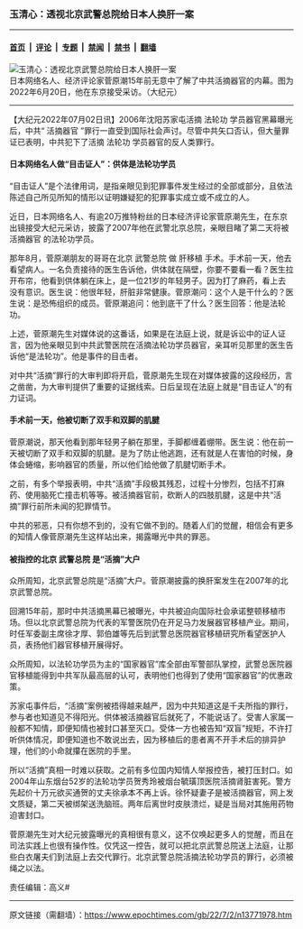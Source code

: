 ### 玉清心：透视北京武警总院给日本人换肝一案

---

#### [首页](../../../..?n13771978) &nbsp;|&nbsp; [评论](../../../../../epoch-comment?n13771978) &nbsp;|&nbsp; [专题](../../../../../epoch-special?n13771978) &nbsp;|&nbsp; [禁闻](../../../../../epoch-news?n13771978) &nbsp;|&nbsp; [禁书](../../../../../books?n13771978) &nbsp;|&nbsp; [翻墙](https://github.com/gfw-breaker/nogfw/blob/master/README.md?n13771978)


<div><img alt="玉清心：透视北京武警总院给日本人换肝一案" class="attachment-djy_600_400 size-djy_600_400 wp-post-image" src="https://i.epochtimes.com/assets/uploads/2022/06/id13767386-a945b99c3ac84f185c627c96db03e805-600x400.jpeg"/>
<div class="caption">
 日本网络名人、经济评论家菅原潮15年前无意中了解了中共活摘器官的内幕。图为2022年6月20日，他在东京接受采访。（大纪元）
</div></div><hr/><div class="post_content" id="artbody" itemprop="articleBody">
 <!-- article content begin -->
 <p>
  【大纪元2022年07月02日讯】2006年沈阳苏家屯活摘
  <ok href="https://www.epochtimes.com/gb/tag/%E6%B3%95%E8%BD%AE%E5%8A%9F.html">
   法轮功
  </ok>
  学员器官黑幕曝光后，中共“
  <ok href="https://www.epochtimes.com/gb/tag/%E6%B4%BB%E6%91%98%E5%99%A8%E5%AE%98.html">
   活摘器官
  </ok>
  ”罪行一直受到国际社会声讨。尽管中共矢口否认，但大量罪证已表明，中共犯下了活摘
  <ok href="https://www.epochtimes.com/gb/tag/%E6%B3%95%E8%BD%AE%E5%8A%9F.html">
   法轮功
  </ok>
  学员器官的反人类罪行。
 </p>
 <h4>
  <strong>
   日本网络名人做“目击证人”：供体是法轮功学员
  </strong>
 </h4>
 <p>
  “目击证人”是个法律用词，是指亲眼见到犯罪事件发生经过的全部或部分，且依法陈述自己所见所知的情形以证明嫌疑犯的犯罪事实成立或不成立的人。
 </p>
 <p>
  近日，日本网络名人、有逾20万推特粉丝的日本经济评论家菅原潮先生，在东京出镜接受大纪元采访，披露了2007年他在武警北京总院，亲眼目睹了第二天将被
  <ok href="https://www.epochtimes.com/gb/tag/%E6%B4%BB%E6%91%98%E5%99%A8%E5%AE%98.html">
   活摘器官
  </ok>
  的法轮功学员。
 </p>
 <p>
  那年8月，菅原潮朋友的哥哥在北京
  <ok href="https://www.epochtimes.com/gb/tag/%E6%AD%A6%E8%AD%A6%E6%80%BB%E9%99%A2.html">
   武警总院
  </ok>
  做
  <ok href="https://www.epochtimes.com/gb/tag/%E8%82%9D%E7%A7%BB%E6%A4%8D.html">
   肝移植
  </ok>
  手术。手术前一天，他去看望病人。一名负责接待的医生告诉他，供体就在隔壁，你要不要看一看？医生拉开布帘，他看到供体躺在床上，是一位21岁的年轻男子。因为打了麻药，看上去没有意识。医生说：他很年轻，肝脏非常健康。菅原潮问：这个人是干什么的？医生说：是恐怖组织的成员。菅原潮追问：他到底干了什么？医生回答：他是法轮功。
 </p>
 <p>
  上述，菅原潮先生对媒体说的这番话，如果是在法庭上说，就是诉讼中的证人证言，因为他亲眼见到中共武警医院在活摘法轮功学员器官，亲耳听见那里的医生告诉他“是法轮功”。他是事件的目击者。
 </p>
 <p>
  对中共“活摘”罪行的大审判即将开启，菅原潮先生现在对媒体披露的这段经历，言之凿凿，为大审判提供了重要的证据线索。日后呈现在法庭上就是“目击证人”的有力证词。
 </p>
 <h4>
  <strong>
   手术前一天，他被切断了双手和双脚的肌腱
  </strong>
 </h4>
 <p>
  菅原潮说，那天他看到那年轻男子躺在那里，手脚都缠着绷带。医生说：他在前一天被切断了双手和双脚的肌腱。是为了防止他逃跑，还有就是人在害怕的时候，身体会蜷缩，影响器官的质量，所以他们给他做了肌腱切断手术。
 </p>
 <p>
  之前，有多个举报表明，中共“活摘”手段极其残忍，过程十分惨烈，包括不打麻药、使用脑死亡撞击机等等。被活摘器官前，砍断人的四肢肌腱，这是中共“活摘”罪行前所未闻的犯罪情节。
 </p>
 <p>
  中共的邪恶，只有你想不到的，没有它做不到的。随着人们的觉醒，相信会有更多的知情人像菅原潮先生这样站出来，揭露曝光中共的罪恶。
 </p>
 <h4>
  <strong>
   被指控的北京
   <ok href="https://www.epochtimes.com/gb/tag/%E6%AD%A6%E8%AD%A6%E6%80%BB%E9%99%A2.html">
    武警总院
   </ok>
   是“活摘”大户
  </strong>
 </h4>
 <p>
  众所周知，北京武警总院是“活摘”大户。菅原潮披露的换肝案发生在2007年的北京武警总院。
 </p>
 <p>
  回溯15年前，那时中共活摘黑幕已被曝光，中共被迫向国际社会承诺整顿移植市场。但以北京武警总院为代表的军警医院仍在开足马力发展器官移植产业。期间，时任军委副主席徐才厚、郭伯雄等先后到武警总医院器官移植研究所看望医护人员，表扬他们器官移植开展得好。
 </p>
 <p>
  众所周知，以法轮功学员为主的“国家器官”库全部由军警部队掌控，武警总医院器官移植能得到中共军队最高层的认可，表明他们也得到了使用“国家器官”的优惠政策。
 </p>
 <p>
  苏家屯事件后，“活摘”案例被捂得越来越严，因为中共知道这是千夫所指的罪行，参与者也知道见不得阳光。供体被活摘器官后就死了，不能说话了。受害人家属一般都不知情，即便知情也被封口甚至灭口。受体一方也被告知“双盲”规矩，不许打听供体情况，即便知道也不敢说出去，因为移植后的患者离不开手术后的排异护理，他们的小命就攥在医院的手里。
 </p>
 <p>
  所以“活摘”真相一时难以获取。之前有多位国内知情人举报控告，被打压封口。如2004年山东烟台52岁的法轮功学员贺秀玲被烟台毓璜顶医院活摘肾脏害死。警方先起价十万元欲买通贺的丈夫徐承本不再上诉。徐怀疑妻子是被活摘器官，网上发文质疑，第二天被绑架送洗脑班。两年后离世时皮肤溃烂，疑是当局对其施用药物迫害封口。
 </p>
 <p>
  菅原潮先生对大纪元披露曝光的真相很有意义，这不仅唤起更多人的觉醒，而且在司法实践上也很有操作性。仅凭这一控告，就可以把北京武警总院送上法庭，让那些白衣屠夫们到法庭上去交代罪行。北京武警总院活摘法轮功学员的罪行，必须被绳之以法。
 </p>
 <p>
  责任编辑：高义#
 </p>
 <!-- article content end -->
 <div id="below_article_ad">
 </div>
</div>


---

原文链接（需翻墙）：https://www.epochtimes.com/gb/22/7/2/n13771978.htm